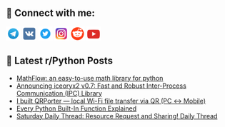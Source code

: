## 🔎 Connect with me:
[<img src="https://github.com/bullbesh/bullbesh/blob/main/images/Telegram.png" width="32" height="32" />](https://t.me/bullbesh)
[<img src="https://github.com/bullbesh/bullbesh/blob/main/images/VK.png" width="32" height="32" />](https://vk.com/bullbesh)
[<img src="https://github.com/bullbesh/bullbesh/blob/main/images/Twitter.png" width="32" height="32" />](https://twitter.com/bullbesh1)
[<img src="https://github.com/bullbesh/bullbesh/blob/main/images/Instagram.png" width="32" height="32" />](https://www.instagram.com/bullbesh)
[<img src="https://github.com/bullbesh/bullbesh/blob/main/images/Reddit.png" width="32" height="32" />](https://www.reddit.com/user/bullbesh)
[<img src="https://github.com/bullbesh/bullbesh/blob/main/images/YouTube.png" width="32" height="32" />](https://www.youtube.com/channel/UCtfjRs6uzgq5mfm8S06WTcg)

## 📕 Latest r/Python Posts
<!-- BLOG-POST-LIST:START -->
- [MathFlow: an easy-to-use math library for python](https://www.reddit.com/r/Python/comments/1nfyq8o/mathflow_an_easytouse_math_library_for_python/)
- [Announcing iceoryx2 v0.7: Fast and Robust Inter-Process Communication &lpar;IPC&rpar; Library](https://www.reddit.com/r/Python/comments/1nfvo8y/announcing_iceoryx2_v07_fast_and_robust/)
- [I built QRPorter — local Wi-Fi file transfer via QR &lpar;PC ↔ Mobile&rpar;](https://www.reddit.com/r/Python/comments/1nfupw4/i_built_qrporter_local_wifi_file_transfer_via_qr/)
- [Every Python Built-In Function Explained](https://www.reddit.com/r/Python/comments/1nfphsi/every_python_builtin_function_explained/)
- [Saturday Daily Thread: Resource Request and Sharing! Daily Thread](https://www.reddit.com/r/Python/comments/1nfiys8/saturday_daily_thread_resource_request_and/)
<!-- BLOG-POST-LIST:END -->
